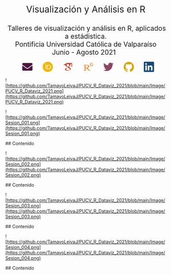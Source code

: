 <h1 style="font-weight:normal" align="center">
&nbsp;Visualización y Análisis en R&nbsp;
</h1>

<h2 style="font-weight:normal" align="center">
&nbsp;Talleres de visualización y análisis en R, aplicados a estádistica. <br> Pontificia Universidad Católica de Valparaíso <br> Junio - Agosto 2021 &nbsp;
</h2>

<div align="center">
&nbsp;&nbsp;&nbsp;
<a href="mailto:j.tamayo.leiva@gmail.com"><img height="32" width="32" src="https://github.com/TamayoLeivaJ/TamayoLeivaJ/blob/main/Image/logo/envelope-solid.svg" /></a> 
&nbsp;&nbsp;&nbsp;&nbsp;&nbsp;&nbsp;
<a href="https://orcid.org/0000-0003-2610-6957"><img height="32" width="32" src="https://github.com/TamayoLeivaJ/TamayoLeivaJ/blob/main/Image/logo/orcid.svg" /></a>
&nbsp;&nbsp;&nbsp;&nbsp;&nbsp;&nbsp; 
<a href="https://scholar.google.com/citations?user=Rr-4cmQwXX4C&hl=es"><img height="32" width="32" src="https://github.com/TamayoLeivaJ/TamayoLeivaJ/blob/main/Image/logo/google-scholar.svg" /></a>
&nbsp;&nbsp;&nbsp;&nbsp;&nbsp;&nbsp; 
<a href="https://www.researchgate.net/profile/Javier-Tamayo"><img height="32" width="32" src="https://github.com/TamayoLeivaJ/TamayoLeivaJ/blob/main/Image/logo/researchgate.svg" /></a>
&nbsp;&nbsp;&nbsp;&nbsp;&nbsp;&nbsp;
<a href="https://twitter.com/TamayoLeiva_J"><img height="32" width="32" src="https://github.com/TamayoLeivaJ/TamayoLeivaJ/blob/main/Image/logo/twitter.svg" /></a> 
&nbsp;&nbsp;&nbsp;&nbsp;&nbsp;&nbsp;
 <a href="https://github.com/TamayoLeivaJ/"><img height="32" width="32" src="https://github.com/TamayoLeivaJ/TamayoLeivaJ/blob/main/Image/logo/github.svg" /></a>
&nbsp;&nbsp;&nbsp;&nbsp;&nbsp;&nbsp;
 <a href="https://www.linkedin.com/in/javier-ignacio-tamayo-leiva-94613267/"><img height="32" width="32" src="https://github.com/TamayoLeivaJ/TamayoLeivaJ/blob/main/Image/logo/linkedin.svg" /></a> 
</div>

![https://github.com/TamayoLeivaJ/PUCV_R_Dataviz_2021/blob/main/Image/PUCV_R_Dataviz_2021.png](https://github.com/TamayoLeivaJ/PUCV_R_Dataviz_2021/blob/main/Image/PUCV_R_Dataviz_2021.png) 

![https://github.com/TamayoLeivaJ/PUCV_R_Dataviz_2021/blob/main/Image/Sesion_001.png](https://github.com/TamayoLeivaJ/PUCV_R_Dataviz_2021/blob/main/Image/Sesion_001.png) 

## Contenido

![https://github.com/TamayoLeivaJ/PUCV_R_Dataviz_2021/blob/main/Image/Sesion_002.png](https://github.com/TamayoLeivaJ/PUCV_R_Dataviz_2021/blob/main/Image/Sesion_002.png) 

## Contenido

![https://github.com/TamayoLeivaJ/PUCV_R_Dataviz_2021/blob/main/Image/Sesion_003.png](https://github.com/TamayoLeivaJ/PUCV_R_Dataviz_2021/blob/main/Image/Sesion_003.png)

## Contenido

![https://github.com/TamayoLeivaJ/PUCV_R_Dataviz_2021/blob/main/Image/Sesion_004.png](https://github.com/TamayoLeivaJ/PUCV_R_Dataviz_2021/blob/main/Image/Sesion_004.png) 

## Contenido
